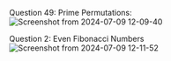 Question 49: Prime Permutations:
![Screenshot from 2024-07-09 12-09-40](https://github.com/parveenChauhan676/Dev_Scala/assets/174438374/df950fab-7c09-4898-8095-b54ffe8da8e0)

Question 2: Even Fibonacci Numbers
![Screenshot from 2024-07-09 12-11-52](https://github.com/parveenChauhan676/Dev_Scala/assets/174438374/4336750a-87ae-48ad-96a4-c10f62b6fe9b)
